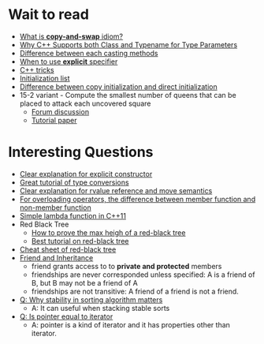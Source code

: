# Wait to read

* [What is **copy-and-swap** idiom?](https://stackoverflow.com/questions/3279543/what-is-the-copy-and-swap-idiom)
* [Why C++ Supports both Class and Typename for Type Parameters](https://web.archive.org/web/20060619131004/http://blogs.msdn.com/slippman/archive/2004/08/11/212768.aspx)
* [Difference between each casting methods](https://stackoverflow.com/questions/28002/regular-cast-vs-static-cast-vs-dynamic-cast)
* [When to use **explicit** specifier](http://www.cplusplus.com/forum/general/168292/)
* [C++ tricks](http://codeforces.com/blog/entry/15643)
* [Initialization list](https://stackoverflow.com/questions/2785612/c-what-does-the-colon-after-a-constructor-mean)
* [Difference between copy initialization and direct initialization](https://stackoverflow.com/questions/1051379/is-there-a-difference-in-c-between-copy-initialization-and-direct-initializati)
* 15-2 variant - Compute the smallest number of queens that can be placed to attack each uncovered square
  * [Forum discussion](https://stackoverflow.com/questions/39196741/how-can-you-compute-the-smallest-number-of-queens-that-can-be-placed-to-attack-e)
  * [Tutorial paper](https://www.sciencedirect.com/science/article/pii/S0166218X09003722)

# Interesting Questions

* [Clear explanation for explicit constructor](https://weblogs.asp.net/kennykerr/Explicit-Constructors)
* [Great tutorial of type conversions](http://www.cplusplus.com/doc/tutorial/typecasting/)
* [Clear explanation for rvalue reference and move semantics](https://www.cprogramming.com/c++11/rvalue-references-and-move-semantics-in-c++11.html)
* [For overloading operators, the difference between member function and non-member function](https://stackoverflow.com/questions/4622330/operator-overloading-member-function-vs-non-member-function)
* [Simple lambda function in C++11](https://en.wikipedia.org/wiki/Anonymous_function#C.2B.2B)
* Red Black Tree
  * [How to prove the max heigh of a red-black tree](http://doctrina.org/maximum-height-of-red-black-tree.html)
  * [Best tutorial on red-black tree](http://eternallyconfuzzled.com/tuts/datastructures/jsw_tut_rbtree.aspx)
* [Cheat sheet of red-black tree](http://www.stolerman.net/studies/cs521/red_black_trees.pdf)
* [Friend and Inheritance](http://www.cplusplus.com/doc/tutorial/inheritance/)
  * friend grants access to to **private and protected** members
  * friendships are never corresponded unless specified: A is a friend of B, but B may not be a friend of A
  * friendships are not transitive: A friend of a friend is not a friend.
* [Q: Why stability in sorting algorithm matters](https://stackoverflow.com/questions/1517793/what-is-stability-in-sorting-algorithms-and-why-is-it-important)
  * A: It can useful when stacking stable sorts
* [Q: Is pointer equal to iterator](https://stackoverflow.com/questions/30950285/iterator-pointer-or-what-is-it)
  * A: pointer is a kind of iterator and it has properties other than iterator.



